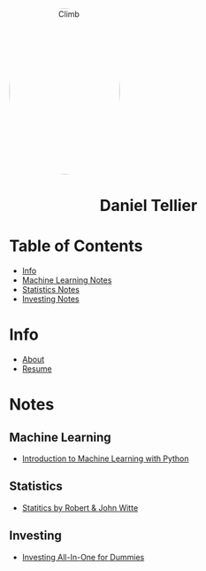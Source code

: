 <img style="border-radius: 50%; text-align: center;" src="./images/classy-climb.jpg" alt="Climb" width="200" height="300">
<h1 style="text-align: center;">Daniel Tellier</h1>

# Table of Contents
- [Info](#info)
- [Machine Learning Notes](#machine-learning)
- [Statistics Notes](#statistics)
- [Investing Notes](#investing)

# Info
- [About](./about.md)
- [Resume](./docs/daniel_tellier.pdf)

# Notes
## Machine Learning
- [Introduction to Machine Learning with Python](./notes/intro_ml_python.md)

## Statistics
- [Statitics by Robert & John Witte](./notes/statistics_witte.md)

## Investing
- [Investing All-In-One for Dummies](./notes/investing_for_dummies.md)